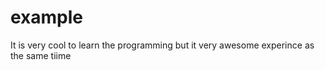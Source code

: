 # example
It is very cool to learn the programming but it very awesome experince as the same tiime 
